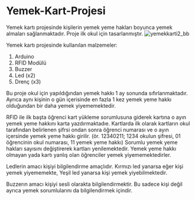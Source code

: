    # Yemek-Kart-Projesi
Yemek kartı projesinde kişilerin yemek yeme hakları boyunca yemek almaları sağlanmaktadır. Proje  ilk okul için tasarlanmıştır.
![yemekkarti2_bb](https://github.com/YunusEmreTom/Yemek-Kart-Projesi/assets/78315933/61cf2e64-8009-4de1-baf1-c5d948f5c893)


Yemek kartı projesinde kullanılan malzemeler:
1. Arduino 
2. RFID Modülü
3. Buzzer
4. Led (x2)
5. Drenç (x3)
   
Bu proje okul için yapıldığından yemek hakkı 1 ay sonunda sıfırlanmaktadır. Ayrıca aynı kişinin o gün içerisinde en fazla 1 kez yemek yeme hakkı olduğundan bir daha yemek yiyememektedir.

RFID ile ilk başta öğrenci kart yükleme sorumlusuna giderek kartına o ayın yemek yeme hakkını karta yazdırmaktadıe. Kartlarda ilk olarak kartların okul tarafından belirlenen şifrsi ondan sonra öğrenci numarası ve o ayın içersinde yemek yeme hakkı girilir. (ör. 12340211; 1234 okulun şifresi, 01 öğrencinin okul numarası, 11 yemek yeme hakkı) Sorumlu yemek yeme hakları sayısını değiştirerek kartları yenilemektedir. Yemek yeme hakkı olmayan yada kartı yanlış olan öğrenciler yemek yiyememektedirler. 

Ledlerin amacı kişiyi bilgilendirme amaçlıdır. Kırmızı led yanarsa eğer kişi yemek yiyememekte, Yeşil led yanarsa kişi yemek yiyebilmektedir. 

Buzzerın amacı kişiyi sesli olarakta bilgilendirmektir. Bu sadece kişi değil ayrıca yemek sorumlularını da bilgilendirmek içindir. 
